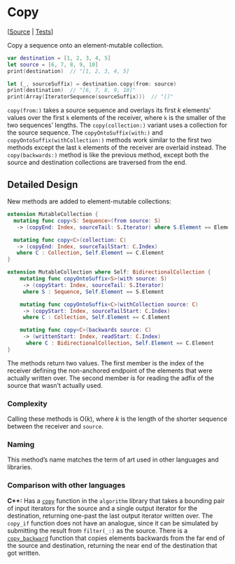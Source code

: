 # Copy

[[Source](../Sources/Algorithms/Copy.swift) |
 [Tests](../Tests/SwiftAlgorithmsTests/CopyTests.swift)]

Copy a sequence onto an element-mutable collection.

```swift
var destination = [1, 2, 3, 4, 5]
let source = [6, 7, 8, 9, 10]
print(destination)  // "[1, 2, 3, 4, 5]

let (_, sourceSuffix) = destination.copy(from: source)
print(destination)  // "[6, 7, 8, 9, 10]"
print(Array(IteratorSequence(sourceSuffix)))  // "[]"
```

`copy(from:)` takes a source sequence and overlays its first *k* elements'
values over the first `k` elements of the receiver, where `k` is the smaller of
the two sequences' lengths.  The `copy(collection:)` variant uses a collection
for the source sequence.  The `copyOntoSuffix(with:)` and
`copyOntoSuffix(withCollection:)` methods work similar to the first two methods
except the last `k` elements of the receiver are overlaid instead.  The
`copy(backwards:)` method is like the previous method, except both the source
and destination collections are traversed from the end.

## Detailed Design

New methods are added to element-mutable collections:

```swift
extension MutableCollection {
  mutating func copy<S: Sequence>(from source: S)
   -> (copyEnd: Index, sourceTail: S.Iterator) where S.Element == Element

  mutating func copy<C>(collection: C)
   -> (copyEnd: Index, sourceTailStart: C.Index)
   where C : Collection, Self.Element == C.Element
}

extension MutableCollection where Self: BidirectionalCollection {
    mutating func copyOntoSuffix<S>(with source: S)
     -> (copyStart: Index, sourceTail: S.Iterator)
     where S : Sequence, Self.Element == S.Element

    mutating func copyOntoSuffix<C>(withCollection source: C)
     -> (copyStart: Index, sourceTailStart: C.Index)
     where C : Collection, Self.Element == C.Element

    mutating func copy<C>(backwards source: C)
     -> (writtenStart: Index, readStart: C.Index)
      where C : BidirectionalCollection, Self.Element == C.Element
}
```

The methods return two values.  The first member is the index of the receiver
defining the non-anchored endpoint of the elements that were actually written
over.  The second member is for reading the adfix of the source that wasn't
actually used.

### Complexity

Calling these methods is O(_k_), where _k_ is the length of the shorter
sequence between the receiver and `source`.

### Naming

This method’s name matches the term of art used in other languages and
libraries.

### Comparison with other languages

**C++:** Has a [`copy`][C++Copy] function in the `algorithm` library that takes
a bounding pair of input iterators for the source and a single output iterator
for the destination, returning one-past the last output iterator written over.
The `copy_if` function does not have an analogue, since it can be simulated by
submitting the result from `filter(_:)` as the source.  There is a
[`copy_backward`][C++CopyBackward] function that copies elements backwards from
the far end of the source and destination, returning the near end of the
destination that got written.

<!-- Link references for other languages -->

[C++Copy]: https://en.cppreference.com/w/cpp/algorithm/copy
[C++CopyBackward]: https://en.cppreference.com/w/cpp/algorithm/copy_backward